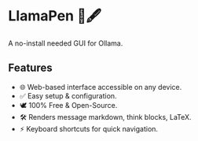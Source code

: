 # LlamaPen 🦙🖋️

A no-install needed GUI for Ollama.

## Features

- 🌐 Web-based interface accessible on any device.
- ✅ Easy setup & configuration.
- 🕊️ 100% Free & Open-Source.
- 🛠️ Renders message markdown, think blocks, LaTeX.
- ⚡ Keyboard shortcuts for quick navigation.
